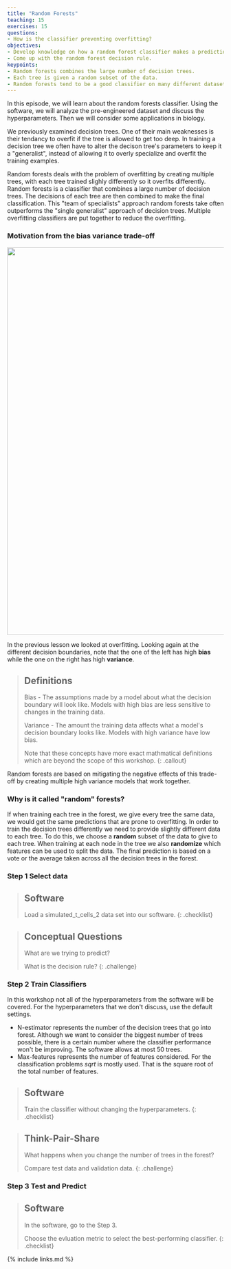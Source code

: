 ```yaml
---
title: "Random Forests"
teaching: 15
exercises: 15
questions:
- How is the classifier preventing overfitting?
objectives:
- Develop knowledge on how a random forest classifier makes a prediction.
- Come up with the random forest decision rule.
keypoints:
- Random forests combines the large number of decision trees.
- Each tree is given a random subset of the data.
- Random forests tend to be a good classifier on many different datasets.
---
```


In this episode, we will learn about the random forests classifier. 
Using the software, we will analyze the pre-engineered dataset and discuss the hyperparameters. 
Then we will consider some applications in biology. 

We previously examined decision trees. 
One of their main weaknesses is their tendancy to overfit if the tree is allowed to get too deep. 
In training a decision tree we often have to alter the decison tree's parameters to keep it a "generalist", instead of allowing it to overly specialize and overfit the training examples. 

Random forests deals with the problem of overfitting by creating multiple trees, with each tree trained slighly differently so it overfits differently.
Random forests is a classifier that combines a large number of decision trees.
The decisions of each tree are then combined to make the final classification.
This "team of specialists" approach random forests take often outperforms the "single generalist" approach of decision trees. 
Multiple overfitting classifiers are put together to reduce the overfitting.

### Motivation from the bias variance trade-off

<p align="center">
<img width="900" src="https://raw.githubusercontent.com/gitter-lab/ml-bio-workshop/gh-pages/assets/decisiontree3.jpeg">
</p>

In the previous lesson we looked at overfitting. 
Looking again at the different decision boundaries, note that the one of the left has high __bias__ while the one on the right has high __variance__. 

> ## Definitions
>
> Bias - The assumptions made by a model about what the decision boundary will look like. Models with high bias are less sensitive to changes in the training data.
>
> Variance - The amount the training data affects what a model's decision boundary looks like. Models with high variance have low bias. 
>
> Note that these concepts have more exact mathmatical definitions which are beyond the scope of this workshop.
{: .callout}

Random forests are based on mitigating the negative effects of this trade-off by creating multiple high variance models that work together.


### Why is it called "random" forests?

If when training each tree in the forest, we give every tree the same data, we would get the same predictions that are prone to overfitting. 
In order to train the decision trees differently we need to provide slightly different data to each tree. 
To do this, we choose a **random** subset of the data to give to each tree. 
When training at each node in the tree we also **randomize** which features can be used to split the data.
The final prediction is based on a vote or the average taken across all the decision trees in the forest.


### Step 1 Select data

> ## Software
>
> Load a simulated_t_cells_2 data set into our software. 
{: .checklist}

> ## Conceptual Questions
>
> What are we trying to predict? 
>
> What is the decision rule?
{: .challenge}


### Step 2 Train Classifiers

In this workshop not all of the hyperparameters from the software will be covered.
For the hyperparameters that we don't discuss, use the default settings. 
- N-estimator represents the number of the decision trees that go into forest. Although we want to consider the biggest number of trees possible, there is a certain number where the classifier performance won't be improving. The software allows at most 50 trees.
- Max-features represents the number of features considered. For the classification problems *sqrt* is mostly used. That is the square root of the total number of features.

> ## Software
>
> Train the classifier without changing the hyperparameters. 
{: .checklist}

> ## Think-Pair-Share
>
> What happens when you change the number of trees in the forest?
>
> Compare test data and validation data.
{: .challenge}


### Step 3 Test and Predict

> ## Software
>
> In the software, go to the Step 3. 
>
> Choose the evluation metric to select the best-performing classifier. 
{: .checklist}


{% include links.md %}
